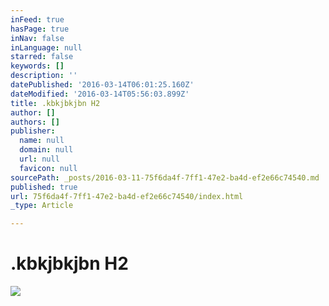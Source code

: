 ```yaml
---
inFeed: true
hasPage: true
inNav: false
inLanguage: null
starred: false
keywords: []
description: ''
datePublished: '2016-03-14T06:01:25.160Z'
dateModified: '2016-03-14T05:56:03.899Z'
title: .kbkjbkjbn H2
author: []
authors: []
publisher:
  name: null
  domain: null
  url: null
  favicon: null
sourcePath: _posts/2016-03-11-75f6da4f-7ff1-47e2-ba4d-ef2e66c74540.md
published: true
url: 75f6da4f-7ff1-47e2-ba4d-ef2e66c74540/index.html
_type: Article

---
```

# .kbkjbkjbn H2
![](https://s3-us-west-2.amazonaws.com/the-grid-img/p/83d78eaa084754bbd10663ab0b65484f2c6ba09e.jpg)